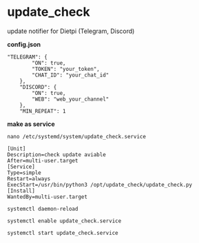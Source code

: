 # update_check
update notifier for Dietpi (Telegram, Discord)

**config.json**
```
"TELEGRAM": {
		"ON": true,
		"TOKEN": "your_token",
		"CHAT_ID": "your_chat_id"
	},
	"DISCORD": {
		"ON": true,
		"WEB": "web_your_channel"
	},
	"MIN_REPEAT": 1
```
**make as service**
```
nano /etc/systemd/system/update_check.service
```
```
[Unit]
Description=check update aviable
After=multi-user.target
[Service]
Type=simple
Restart=always
ExecStart=/usr/bin/python3 /opt/update_check/update_check.py
[Install]
WantedBy=multi-user.target
```
```
systemctl daemon-reload
```
```
systemctl enable update_check.service
```
```
systemctl start update_check.service
```
